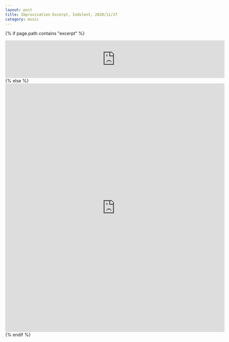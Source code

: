 ```yaml
---
layout: post
title: Improvisation Excerpt, Indolent, 2020​/​11​/​27
category: music
---
```

{% if page.path contains "excerpt" %}
<iframe style="border: 0; width: 700px; height: 120px;" src="https://bandcamp.com/EmbeddedPlayer/track=3040401992/size=large/bgcol=ffffff/linkcol=0687f5/tracklist=false/artwork=small/transparent=true/" seamless><a href="https://jonathanpiper.bandcamp.com/track/improvisation-excerpt-indolent-2020-11-27">Improvisation Excerpt, Indolent, 2020/11/27 by Jonathan Piper</a></iframe>
{% else %}
<iframe style="border: 0; width: 700px; height: 792px;" src="https://bandcamp.com/EmbeddedPlayer/track=3040401992/size=large/bgcol=ffffff/linkcol=0687f5/tracklist=false/transparent=true/" seamless><a href="https://jonathanpiper.bandcamp.com/track/improvisation-excerpt-indolent-2020-11-27">Improvisation Excerpt, Indolent, 2020/11/27 by Jonathan Piper</a></iframe>
{% endif %}
